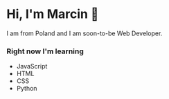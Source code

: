 # Hi, I'm Marcin :tada: 
I am from Poland and I am soon-to-be Web Developer.

### Right now I'm learning 
- JavaScript
- HTML
- CSS
- Python
